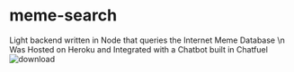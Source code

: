 
# meme-search
Light backend written in Node that queries the Internet Meme Database \n
Was Hosted on Heroku and Integrated with a Chatbot built in Chatfuel  
![download](https://user-images.githubusercontent.com/33147933/132940657-dc1b236a-141d-4ca1-ad39-b877fcfbfdee.png)
